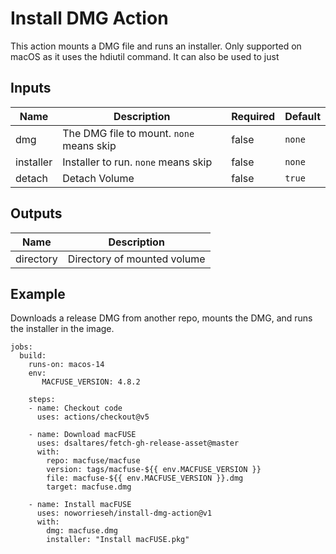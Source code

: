 # Install DMG Action

This action mounts a DMG file and runs an installer. Only supported on macOS as it uses the hdiutil command. It can also be used to just

## Inputs

| Name      | Description                              | Required | Default |
| --------- | ---------------------------------------- | -------- | ------- |
| dmg       | The DMG file to mount. `none` means skip | false    | `none`  |
| installer | Installer to run. `none` means skip      | false    | `none`  |
| detach    | Detach Volume                            | false    | `true`  |

## Outputs

| Name      | Description                 |
| --------- | --------------------------- |
| directory | Directory of mounted volume |

## Example

Downloads a release DMG from another repo, mounts the DMG, and runs the installer in the image.

```
jobs:
  build:
    runs-on: macos-14
    env:
       MACFUSE_VERSION: 4.8.2

    steps:
    - name: Checkout code
      uses: actions/checkout@v5

    - name: Download macFUSE
      uses: dsaltares/fetch-gh-release-asset@master
      with:
        repo: macfuse/macfuse
        version: tags/macfuse-${{ env.MACFUSE_VERSION }}
        file: macfuse-${{ env.MACFUSE_VERSION }}.dmg
        target: macfuse.dmg

    - name: Install macFUSE
      uses: noworrieseh/install-dmg-action@v1
      with:
        dmg: macfuse.dmg
        installer: "Install macFUSE.pkg"

```

